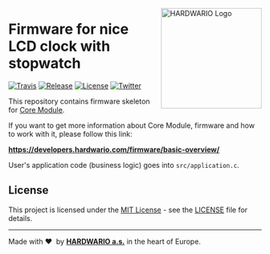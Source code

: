 <a href="https://www.hardwario.com/"><img src="https://www.hardwario.com/ci/assets/hw-logo.svg" width="200" alt="HARDWARIO Logo" align="right"></a>

# Firmware for nice LCD clock with stopwatch

[![Travis](https://img.shields.io/travis/bigclownprojects/bcf-lcd-clock-with-stopwatch/master.svg)](https://travis-ci.org/bigclownprojects/bcf-lcd-clock-with-stopwatch)
[![Release](https://img.shields.io/github/release/bigclownprojects/bcf-lcd-clock-with-stopwatch.svg)](https://github.com/bigclownprojects/bcf-lcd-clock-with-stopwatch/releases)
[![License](https://img.shields.io/github/license/bigclownprojects/bcf-lcd-clock-with-stopwatch.svg)](https://github.com/bigclownprojects/bcf-lcd-clock-with-stopwatch/blob/master/LICENSE)
[![Twitter](https://img.shields.io/twitter/follow/hardwario_en.svg?style=social&label=Follow)](https://twitter.com/hardwario_en)

This repository contains firmware skeleton for [Core Module](https://shop.bigclown.com/core-module).

If you want to get more information about Core Module, firmware and how to work with it, please follow this link:

**https://developers.hardwario.com/firmware/basic-overview/**

User's application code (business logic) goes into `src/application.c`.

## License

This project is licensed under the [MIT License](https://opensource.org/licenses/MIT/) - see the [LICENSE](LICENSE) file for details.

---

Made with &#x2764;&nbsp; by [**HARDWARIO a.s.**](https://www.hardwario.com/) in the heart of Europe.
